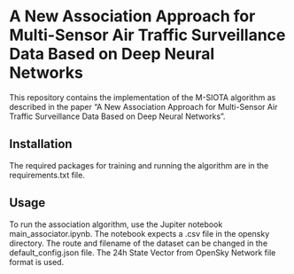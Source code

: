 # A New Association Approach for Multi-Sensor Air Traffic Surveillance Data Based on Deep Neural Networks
This repository contains the implementation of the M-SIOTA algorithm as described in the paper “A New Association Approach for Multi-Sensor Air Traffic Surveillance Data Based on Deep Neural Networks”.

## Installation
The required packages for training and running the algorithm are in the requirements.txt file.

## Usage

To run the association algorithm, use the Jupiter notebook main_associator.ipynb. The notebook expects a .csv file in the opensky directory. The route and filename of the dataset can be changed in the default_config.json file.
The 24h State Vector from OpenSky Network file format is used.
